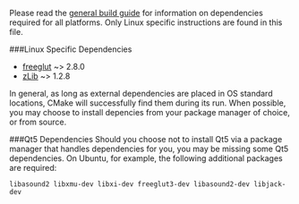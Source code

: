 Please read the [general build guide](BUILD.md) for information on dependencies required for all platforms. Only Linux specific instructions are found in this file. 

###Linux Specific Dependencies
* [freeglut](http://freeglut.sourceforge.net/) ~> 2.8.0
* [zLib](http://www.zlib.net/) ~> 1.2.8

In general, as long as external dependencies are placed in OS standard locations, CMake will successfully find them during its run. When possible, you may choose to install depencies from your package manager of choice, or from source.

###Qt5 Dependencies
Should you choose not to install Qt5 via a package manager that handles dependencies for you, you may be missing some Qt5 dependencies. On Ubuntu, for example, the following additional packages are required:

    libasound2 libxmu-dev libxi-dev freeglut3-dev libasound2-dev libjack-dev
